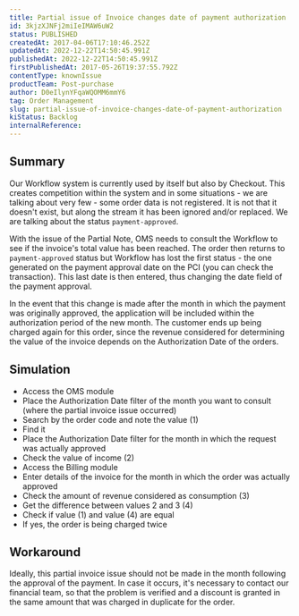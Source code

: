 ```yaml
---
title: Partial issue of Invoice changes date of payment authorization
id: 3kjzXJNFj2miIeIMAW6uW2
status: PUBLISHED
createdAt: 2017-04-06T17:10:46.252Z
updatedAt: 2022-12-22T14:50:45.991Z
publishedAt: 2022-12-22T14:50:45.991Z
firstPublishedAt: 2017-05-26T19:37:55.792Z
contentType: knownIssue
productTeam: Post-purchase
author: D0eIlynYFqaWQOMM6mmY6
tag: Order Management
slug: partial-issue-of-invoice-changes-date-of-payment-authorization
kiStatus: Backlog
internalReference: 
---
```


## Summary

Our Workflow system is currently used by itself but also by Checkout. This creates competition within the system and in some situations - we are talking about very few - some order data is not registered. It is not that it doesn't exist, but along the stream it has been ignored and/or replaced. We are talking about the status `payment-approved`.

With the issue of the Partial Note, OMS needs to consult the Workflow to see if the invoice's total value has been reached. The order then returns to `payment-approved` status but Workflow has lost the first status - the one generated on the payment approval date on the PCI (you can check the transaction). This last date is then entered, thus changing the date field of the payment approval.

In the event that this change is made after the month in which the payment was originally approved, the application will be included within the authorization period of the new month. The customer ends up being charged again for this order, since the revenue considered for determining the value of the invoice depends on the Authorization Date of the orders.

## Simulation

- Access the OMS module
- Place the Authorization Date filter of the month  you want to consult (where the partial invoice issue occurred)
- Search by the order code and note the value (1)
- Find it
- Place the Authorization Date filter for the month in which the request was actually approved
- Check the value of income (2)
- Access the Billing module
- Enter details of the invoice for the month in which the order was actually approved
- Check the amount of revenue considered as consumption (3)
- Get the difference between values 2 and 3 (4)
- Check if value (1) and value (4) are equal
- If yes, the order is being charged twice

## Workaround

Ideally, this partial invoice issue should not be made in the month following the approval of the payment. In case it occurs, it's necessary to contact our financial team, so that the problem is verified and a discount is granted in the same amount that was charged in duplicate for the order.

